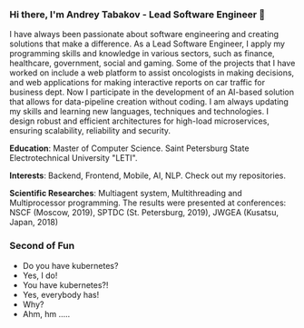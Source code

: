 ### Hi there, I'm Andrey Tabakov - Lead Software Engineer 👋

I have always been passionate about software engineering and creating solutions that make a difference. As a Lead Software Engineer, I apply my programming skills and knowledge in various sectors, such as finance, healthcare, government, social and gaming. Some of the projects that I have worked on include a web platform to assist oncologists in making decisions, and web applications for making interactive reports on car traffic for business dept. Now I participate in the development of an AI-based solution that allows for data-pipeline creation without coding. I am always updating my skills and learning new languages, techniques and technologies. I design robust and efficient architectures for high-load microservices, ensuring scalability, reliability and security. 


**Education**: Master of Computer Science. Saint Petersburg State Electrotechnical University "LETI".

**Interests**: Backend, Frontend, Mobile, AI, NLP. Check out my repositories.

**Scientific Researches**: Multiagent system, Multithreading and Multiprocessor programming. The results were presented at conferences: NSCF (Moscow, 2019), SPTDC (St. Petersburg, 2019), JWGEA (Kusatsu, Japan, 2018)


### Second of Fun

- Do you have kubernetes?
- Yes, I do!
- You have kubernetes?!
- Yes, everybody has!
- Why?
- Ahm, hm .....

<!-- ![Komdosh's stat](https://github-readme-stats.vercel.app/api?username=Komdosh&show_icons=true&count_private=true&custom_title=Github%20Stats) -->

<!--
**Komdosh/Komdosh** is a ✨ _special_ ✨ repository because its `README.md` (this file) appears on your GitHub profile.

Here are some ideas to get you started:

- 🔭 I’m currently working on ...
- 🌱 I’m currently learning ...
- 👯 I’m looking to collaborate on ...
- 🤔 I’m looking for help with ...
- 💬 Ask me about ...
- 📫 How to reach me: ...
- 😄 Pronouns: ...
- ⚡ Fun fact: ...
-->
